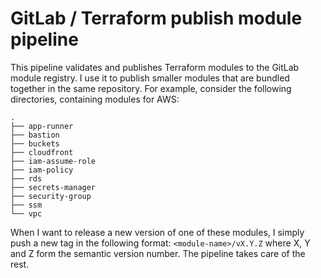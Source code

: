 # GitLab / Terraform publish module pipeline

This pipeline validates and publishes Terraform modules to the GitLab module registry. I use it to publish smaller 
modules that are bundled together in the same repository. For example, consider the following directories, containing
modules for AWS:

```
.
├── app-runner
├── bastion
├── buckets
├── cloudfront
├── iam-assume-role
├── iam-policy
├── rds
├── secrets-manager
├── security-group
├── ssm
└── vpc
```

When I want to release a new version of one of these modules, I simply push a new tag in the following format: `<module-name>/vX.Y.Z`
where X, Y and Z form the semantic version number. The pipeline takes care of the rest.
